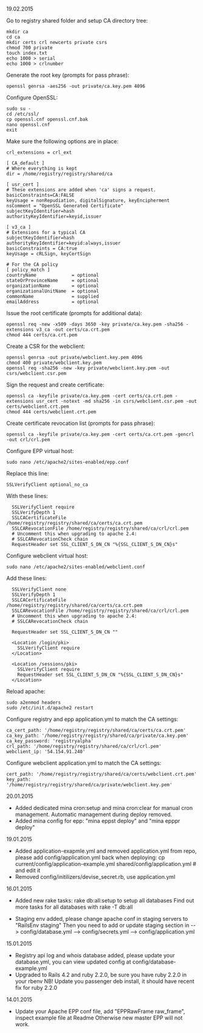 19.02.2015
 
Go to registry shared folder and setup CA directory tree:
```
mkdir ca
cd ca
mkdir certs crl newcerts private csrs
chmod 700 private
touch index.txt
echo 1000 > serial
echo 1000 > crlnumber
```

Generate the root key (prompts for pass phrase): 
```
openssl genrsa -aes256 -out private/ca.key.pem 4096
```

Configure OpenSSL:
```
sudo su -
cd /etc/ssl/
cp openssl.cnf openssl.cnf.bak
nano openssl.cnf
exit
```

Make sure the following options are in place:
```
crl_extensions = crl_ext

[ CA_default ]
# Where everything is kept
dir = /home/registry/registry/shared/ca

[ usr_cert ]
# These extensions are added when 'ca' signs a request.
basicConstraints=CA:FALSE
keyUsage = nonRepudiation, digitalSignature, keyEncipherment
nsComment = "OpenSSL Generated Certificate"
subjectKeyIdentifier=hash
authorityKeyIdentifier=keyid,issuer

[ v3_ca ]
# Extensions for a typical CA
subjectKeyIdentifier=hash
authorityKeyIdentifier=keyid:always,issuer
basicConstraints = CA:true
keyUsage = cRLSign, keyCertSign

# For the CA policy
[ policy_match ]
countryName             = optional
stateOrProvinceName     = optional
organizationName        = optional
organizationalUnitName  = optional
commonName              = supplied
emailAddress            = optional
```

Issue the root certificate (prompts for additional data):
```
openssl req -new -x509 -days 3650 -key private/ca.key.pem -sha256 -extensions v3_ca -out certs/ca.crt.pem
chmod 444 certs/ca.crt.pem
```

Create a CSR for the webclient:
```
openssl genrsa -out private/webclient.key.pem 4096
chmod 400 private/webclient.key.pem
openssl req -sha256 -new -key private/webclient.key.pem -out csrs/webclient.csr.pem
```

Sign the request and create certificate:
```
openssl ca -keyfile private/ca.key.pem -cert certs/ca.crt.pem -extensions usr_cert -notext -md sha256 -in csrs/webclient.csr.pem -out certs/webclient.crt.pem
chmod 444 certs/webclient.crt.pem
```

Create certificate revocation list (prompts for pass phrase):
```
openssl ca -keyfile private/ca.key.pem -cert certs/ca.crt.pem -gencrl -out crl/crl.pem
```

Configure EPP virtual host:
```
sudo nano /etc/apache2/sites-enabled/epp.conf
```

Replace this line:
```
SSLVerifyClient optional_no_ca
```

With these lines:
```
  SSLVerifyClient require
  SSLVerifyDepth 1
  SSLCACertificateFile /home/registry/registry/shared/ca/certs/ca.crt.pem
  SSLCARevocationFile /home/registry/registry/shared/ca/crl/crl.pem
  # Uncomment this when upgrading to apache 2.4:
  # SSLCARevocationCheck chain
  RequestHeader set SSL_CLIENT_S_DN_CN "%{SSL_CLIENT_S_DN_CN}s"
```

Configure webclient virtual host:
```
sudo nano /etc/apache2/sites-enabled/webclient.conf
```

Add these lines:
```
  SSLVerifyClient none
  SSLVerifyDepth 1
  SSLCACertificateFile /home/registry/registry/shared/ca/certs/ca.crt.pem
  SSLCARevocationFile /home/registry/registry/shared/ca/crl/crl.pem
  # Uncomment this when upgrading to apache 2.4:
  # SSLCARevocationCheck chain

  RequestHeader set SSL_CLIENT_S_DN_CN ""

  <Location /login/pki>
    SSLVerifyClient require
  </Location>

  <Location /sessions/pki>
    SSLVerifyClient require
    RequestHeader set SSL_CLIENT_S_DN_CN "%{SSL_CLIENT_S_DN_CN}s"
  </Location> 
```

Reload apache:
```
sudo a2enmod headers
sudo /etc/init.d/apache2 restart
```

Configure registry and epp application.yml to match the CA settings:
```
ca_cert_path: '/home/registry/registry/shared/ca/certs/ca.crt.pem'
ca_key_path: '/home/registry/registry/shared/ca/private/ca.key.pem'
ca_key_password: 'registryalpha'
crl_path: '/home/registry/registry/shared/ca/crl/crl.pem'
webclient_ip: '54.154.91.240'
```

Configure webclient application.yml to match the CA settings:
```
cert_path: '/home/registry/registry/shared/ca/certs/webclient.crt.pem'
key_path: '/home/registry/registry/shared/ca/private/webclient.key.pem'
```

20.01.2015

* Added dedicated mina cron:setup and mina cron:clear for manual cron management.
  Automatic management during deploy removed.
* Added mina config for epp: "mina eppst deploy" and "mina epppr deploy" 

19.01.2015

* Added application-exapmle.yml and removed application.yml from repo, please 
  add config/application.yml back when deploying:
  cp current/config/application-example.yml shared/config/application.yml # and edit it
* Removed config/initilizers/devise_secret.rb, use application.yml

16.01.2015

* Added new rake tasks: rake db:all:setup to setup all databases
  Find out more tasks for all databases with rake -T db:all

* Staging env added, please change apache conf in staging servers to "RailsEnv staging"
  Then you need to add or update staging section in
  --> config/database.yml
  --> config/secrets.yml
  --> config/application.yml

15.01.2015

* Registry api log and whois database added, please update your database.yml,
  you can view updated config at config/database-example.yml
* Upgraded to Rails 4.2 and ruby 2.2.0, be sure you have ruby 2.2.0 in your rbenv 
  NB! Update you passenger deb install, it should have recent fix for ruby 2.2.0

14.01.2015

* Update your Apache EPP conf file, add "EPPRawFrame raw_frame", inspect example file at Readme
  Otherwise new master EPP will not work.
